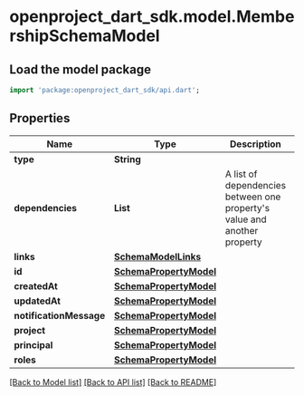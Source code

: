 # openproject_dart_sdk.model.MembershipSchemaModel

## Load the model package
```dart
import 'package:openproject_dart_sdk/api.dart';
```

## Properties
Name | Type | Description | Notes
------------ | ------------- | ------------- | -------------
**type** | **String** |  | 
**dependencies** | **List<String>** | A list of dependencies between one property's value and another property | [optional] [default to const []]
**links** | [**SchemaModelLinks**](SchemaModelLinks.md) |  | 
**id** | [**SchemaPropertyModel**](SchemaPropertyModel.md) |  | 
**createdAt** | [**SchemaPropertyModel**](SchemaPropertyModel.md) |  | 
**updatedAt** | [**SchemaPropertyModel**](SchemaPropertyModel.md) |  | 
**notificationMessage** | [**SchemaPropertyModel**](SchemaPropertyModel.md) |  | 
**project** | [**SchemaPropertyModel**](SchemaPropertyModel.md) |  | 
**principal** | [**SchemaPropertyModel**](SchemaPropertyModel.md) |  | 
**roles** | [**SchemaPropertyModel**](SchemaPropertyModel.md) |  | 

[[Back to Model list]](../README.md#documentation-for-models) [[Back to API list]](../README.md#documentation-for-api-endpoints) [[Back to README]](../README.md)


